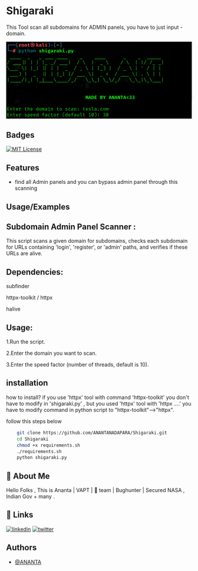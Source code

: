
# Shigaraki
This Tool scan all subdomains for ADMIN panels, you have to just input - domain.

![Logo](https://raw.githubusercontent.com/ANANTANADAPARA/Shigaraki/main/image.png)


## Badges


[![MIT License](https://img.shields.io/badge/License-MIT-green.svg)](https://choosealicense.com/licenses/mit/)


## Features

- find all Admin panels and  you can bypass admin panel through this scanning 



## Usage/Examples

## Subdomain Admin Panel Scanner :

This script scans a given domain for subdomains, checks each subdomain for URLs containing 'login', 'register', or 'admin' paths, and verifies if these URLs are alive.

## Dependencies:

subfinder

httpx-toolkit / httpx

halive 

## Usage:

1.Run the script.

2.Enter the domain you want to scan.

3.Enter the speed factor (number of threads, default is 10).

## installation

how to install? if you use 'httpx' tool with command 'httpx-toolkit' you don't have to modify in 'shigaraki.py' , but you used 'httpx' tool with 'httpx ....' you have to modify command in python script to "httpx-toolkit"-->"httpx".

follow this steps below

```bash
    git clone https://github.com/ANANTANADAPARA/Shigaraki.git
    cd Shigaraki
    chmod +x requirements.sh
    ./requirements.sh
    python shigaraki.py
```
    
## 🚀 About Me
Hello Folks , This is Ananta | VAPT | 💜 team | Bughunter | Secured NASA , Indian Gov + many .


## 🔗 Links

[![linkedin](https://img.shields.io/badge/linkedin-0A66C2?style=for-the-badge&logo=linkedin&logoColor=white)](https://www.linkedin.com/in/ananta-nadapara-9b1235268/)
[![twitter](https://img.shields.io/badge/twitter-1DA1F2?style=for-the-badge&logo=twitter&logoColor=white)](https://x.com/ANadapara)


## Authors

- [@ANANTA](https://www.github.com/ANANTANADAPARA)


